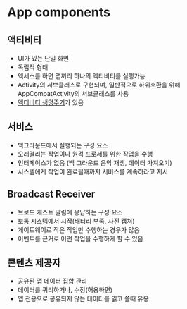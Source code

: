 # App components
## 액티비티
- UI가 있는 단일 화면 
- 독립적 형태
- 엑세스를 하면 앱끼리 하나의 액티비티를 실행가능
- Activity의 서브클래스로 구현되며, 일반적으로 하위호환을 위해 AppCompatActivity의 서브클래스를 사용
- [액티비티 생명주기](Android/Activity/Lifecycle.md)가 있음
## 서비스
- 백그라운드에서 실행되는 구성 요소
- 오래걸리는 작업이나 원격 프로세를 위한 작업을 수행
- 인터페이스가 없음 (백 그라운드 음악 재생, 데이터 가져오기)
- 시스템에게 작업이 완료될때까지 서비스를 계속하라고 지시
## Broadcast Receiver
- 브로드 캐스트 알림에 응답하는 구성 요소
- 보통 시스템에서 시작(배터리 부족, 사진 캡쳐)
- 게이트웨이로 작은 작업만 수행하는 경우가 많음
- 이벤트를 근거로 어떤 작업을 수행하게 할 수 있음
## 콘텐츠 제공자
- 공유된 앱 데이터 집합 관리
- 데이터를 쿼리하거나, 수정(허용하면)
- 앱 전용으로 공유되지 않는 데이터를 읽고 쓸때 유용